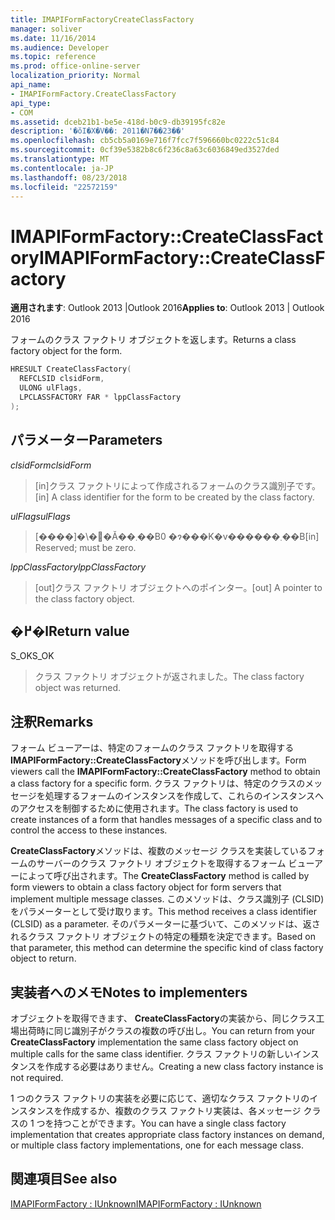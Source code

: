 ```yaml
---
title: IMAPIFormFactoryCreateClassFactory
manager: soliver
ms.date: 11/16/2014
ms.audience: Developer
ms.topic: reference
ms.prod: office-online-server
localization_priority: Normal
api_name:
- IMAPIFormFactory.CreateClassFactory
api_type:
- COM
ms.assetid: dceb21b1-be5e-418d-b0c9-db39195fc82e
description: '�ŏI�X�V��: 2011�N7��23��'
ms.openlocfilehash: cb5cb5a0169e716f7fcc7f596660bc0222c51c84
ms.sourcegitcommit: 0cf39e5382b8c6f236c8a63c6036849ed3527ded
ms.translationtype: MT
ms.contentlocale: ja-JP
ms.lasthandoff: 08/23/2018
ms.locfileid: "22572159"
---
```

# <a name="imapiformfactorycreateclassfactory"></a><span data-ttu-id="15309-103">IMAPIFormFactory::CreateClassFactory</span><span class="sxs-lookup"><span data-stu-id="15309-103">IMAPIFormFactory::CreateClassFactory</span></span>

  
  
<span data-ttu-id="15309-104">**適用されます**: Outlook 2013 |Outlook 2016</span><span class="sxs-lookup"><span data-stu-id="15309-104">**Applies to**: Outlook 2013 | Outlook 2016</span></span> 
  
<span data-ttu-id="15309-105">フォームのクラス ファクトリ オブジェクトを返します。</span><span class="sxs-lookup"><span data-stu-id="15309-105">Returns a class factory object for the form.</span></span>
  
```cpp
HRESULT CreateClassFactory(
  REFCLSID clsidForm,
  ULONG ulFlags,
  LPCLASSFACTORY FAR * lppClassFactory
);
```

## <a name="parameters"></a><span data-ttu-id="15309-106">パラメーター</span><span class="sxs-lookup"><span data-stu-id="15309-106">Parameters</span></span>

 <span data-ttu-id="15309-107">_clsidForm_</span><span class="sxs-lookup"><span data-stu-id="15309-107">_clsidForm_</span></span>
  
> <span data-ttu-id="15309-108">[in]クラス ファクトリによって作成されるフォームのクラス識別子です。</span><span class="sxs-lookup"><span data-stu-id="15309-108">[in] A class identifier for the form to be created by the class factory.</span></span>
    
 <span data-ttu-id="15309-109">_ulFlags_</span><span class="sxs-lookup"><span data-stu-id="15309-109">_ulFlags_</span></span>
  
> <span data-ttu-id="15309-110">[����]�\�񂳂�Ă��܂��B0 �ɂ���K�v������܂��B</span><span class="sxs-lookup"><span data-stu-id="15309-110">[in] Reserved; must be zero.</span></span>
    
 <span data-ttu-id="15309-111">_lppClassFactory_</span><span class="sxs-lookup"><span data-stu-id="15309-111">_lppClassFactory_</span></span>
  
> <span data-ttu-id="15309-112">[out]クラス ファクトリ オブジェクトへのポインター。</span><span class="sxs-lookup"><span data-stu-id="15309-112">[out] A pointer to the class factory object.</span></span>
    
## <a name="return-value"></a><span data-ttu-id="15309-113">�߂�l</span><span class="sxs-lookup"><span data-stu-id="15309-113">Return value</span></span>

<span data-ttu-id="15309-114">S_OK</span><span class="sxs-lookup"><span data-stu-id="15309-114">S_OK</span></span> 
  
> <span data-ttu-id="15309-115">クラス ファクトリ オブジェクトが返されました。</span><span class="sxs-lookup"><span data-stu-id="15309-115">The class factory object was returned.</span></span>
    
## <a name="remarks"></a><span data-ttu-id="15309-116">注釈</span><span class="sxs-lookup"><span data-stu-id="15309-116">Remarks</span></span>

<span data-ttu-id="15309-117">フォーム ビューアーは、特定のフォームのクラス ファクトリを取得する**IMAPIFormFactory::CreateClassFactory**メソッドを呼び出します。</span><span class="sxs-lookup"><span data-stu-id="15309-117">Form viewers call the **IMAPIFormFactory::CreateClassFactory** method to obtain a class factory for a specific form.</span></span> <span data-ttu-id="15309-118">クラス ファクトリは、特定のクラスのメッセージを処理するフォームのインスタンスを作成して、これらのインスタンスへのアクセスを制御するために使用されます。</span><span class="sxs-lookup"><span data-stu-id="15309-118">The class factory is used to create instances of a form that handles messages of a specific class and to control the access to these instances.</span></span> 
  
<span data-ttu-id="15309-119">**CreateClassFactory**メソッドは、複数のメッセージ クラスを実装しているフォームのサーバーのクラス ファクトリ オブジェクトを取得するフォーム ビューアーによって呼び出されます。</span><span class="sxs-lookup"><span data-stu-id="15309-119">The **CreateClassFactory** method is called by form viewers to obtain a class factory object for form servers that implement multiple message classes.</span></span> <span data-ttu-id="15309-120">このメソッドは、クラス識別子 (CLSID) をパラメーターとして受け取ります。</span><span class="sxs-lookup"><span data-stu-id="15309-120">This method receives a class identifier (CLSID) as a parameter.</span></span> <span data-ttu-id="15309-121">そのパラメーターに基づいて、このメソッドは、返されるクラス ファクトリ オブジェクトの特定の種類を決定できます。</span><span class="sxs-lookup"><span data-stu-id="15309-121">Based on that parameter, this method can determine the specific kind of class factory object to return.</span></span> 
  
## <a name="notes-to-implementers"></a><span data-ttu-id="15309-122">実装者へのメモ</span><span class="sxs-lookup"><span data-stu-id="15309-122">Notes to implementers</span></span>

<span data-ttu-id="15309-123">オブジェクトを取得できます、 **CreateClassFactory**の実装から、同じクラス工場出荷時に同じ識別子がクラスの複数の呼び出し。</span><span class="sxs-lookup"><span data-stu-id="15309-123">You can return from your **CreateClassFactory** implementation the same class factory object on multiple calls for the same class identifier.</span></span> <span data-ttu-id="15309-124">クラス ファクトリの新しいインスタンスを作成する必要はありません。</span><span class="sxs-lookup"><span data-stu-id="15309-124">Creating a new class factory instance is not required.</span></span> 
  
<span data-ttu-id="15309-125">1 つのクラス ファクトリの実装を必要に応じて、適切なクラス ファクトリのインスタンスを作成するか、複数のクラス ファクトリ実装は、各メッセージ クラスの 1 つを持つことができます。</span><span class="sxs-lookup"><span data-stu-id="15309-125">You can have a single class factory implementation that creates appropriate class factory instances on demand, or multiple class factory implementations, one for each message class.</span></span>
  
## <a name="see-also"></a><span data-ttu-id="15309-126">関連項目</span><span class="sxs-lookup"><span data-stu-id="15309-126">See also</span></span>



[<span data-ttu-id="15309-127">IMAPIFormFactory : IUnknown</span><span class="sxs-lookup"><span data-stu-id="15309-127">IMAPIFormFactory : IUnknown</span></span>](imapiformfactoryiunknown.md)

